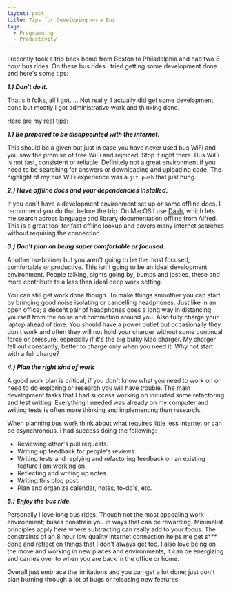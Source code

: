```yaml
---
layout: post
title: Tips for Developing on a Bus
tags:
  - Programming
  - Productivity
---
```



I recently took a trip back home from Boston to Philadelphia and had two 8 hour
bus rides. On these bus rides I tried getting some development done and
here's some tips:

**_1.) Don't do it._**

That's it folks, all I got. … Not really. I actually did get some development
done but mostly I got administrative work and thinking done.

Here are my real tips:

**_1.)  Be prepared to be disappointed with the internet._**

This should be a given but just in case you have never used bus WiFi and you
saw the promise of free WiFi and rejoiced. Stop it right there. Bus WiFi is not
fast, consistent or reliable. Definitely not a great environment if you need to
be searching for answers or downloading and uploading code. The highlight of my bus
WiFi experience was a `git push` that just hung.

**_2.) Have offline docs and your dependencies installed._**

If you don't have a development environment set up or some offline docs. I
recommend you do that before the trip. On MacOS I use
[Dash](https://kapeli.com/dash), which lets me search across language and
library documentation offline from Alfred. This is a great tool for fast
offline lookup and covers many internet searches without requiring the
connection.

**_3.) Don't plan on being super comfortable or focused._**

Another no-brainer but you aren't going to be the most focused, comfortable or
productive. This isn't going to be an ideal development environment. People
talking, sights going by, bumps and jostles, these and more contribute to a
less than ideal deep work setting.

You can still get work done though. To make things smoother you can start by
bringing good noise isolating or cancelling headphones. Just like in an open
office; a decent pair of headphones goes a long way in distancing yourself from
the noise and commotion around you. Also fully charge your laptop ahead of
time. You should have a power outlet but occasionally they don't work and often
they will not hold your charger without some continual force or pressure,
especially if it's the big bulky Mac charger.  My charger fell out constantly;
better to charge only when you need it. Why not start with a full charge?

**_4.) Plan the right kind of work_**

A good work plan is critical, if you don't know what you need to work on or
need to do exploring or research you will have trouble. The main development
tasks that I had success working on included some refactoring and test
writing. Everything I needed was already on my computer and writing tests is
often more thinking and implementing than research.

When planning bus work think about what requires little less internet or can be
asynchronous. I had success doing the following:

- Reviewing other's pull requests.
- Writing up feedback for people's reviews.
- Writing tests and replying and refactoring feedback on an existing feature I
  am working on.
- Reflecting and writing up notes.
- Writing this blog post.
- Plan and organize calendar, notes, to-do's, etc.

**_5.) Enjoy the bus ride._**

Personally I love long bus rides. Though not the most appealing work
environment; buses constrain you in ways that can be rewarding. Minimalist
principles apply here where subtracting can really add to your focus. The
constraints of an 8 hour low quality internet connection helps me get s*** done
and reflect on things that I don't always get too. I also love being on the
move and working in new places and environments, it can be energizing and
carries over to when you are back in the office or home.

Overall just embrace the limitations and you can get a lot done; just don't
plan burning through a lot of bugs or releasing new features.
